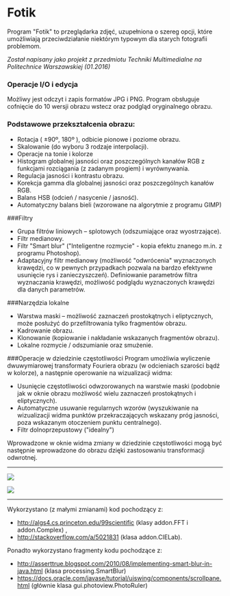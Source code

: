 # Fotik
Program "Fotik" to przeglądarka zdjęć, uzupełniona o szereg opcji, które umożliwiają przeciwdziałanie niektórym typowym dla starych fotografii problemom.

*Został napisany jako projekt z przedmiotu Techniki Multimedialne na Politechnice Warszawskiej (01.2016)*
### Operacje I/O i edycja 

Możliwy jest odczyt i zapis formatów JPG i PNG. Program obsługuje cofnięcie do 10 wersji obrazu wstecz oraz podgląd oryginalnego obrazu.   

### Podstawowe przekształcenia obrazu:
- Rotacja ( ±90º, 180º ), odbicie pionowe i poziome obrazu.
- Skalowanie (do wyboru 3 rodzaje interpolacji).
- Operacje na tonie i kolorze
- Histogram globalnej jasności oraz poszczególnych kanałów RGB z funkcjami rozciągania (z zadanym progiem) i wyrównywania.
- Regulacja jasności i kontrastu obrazu.
- Korekcja gamma dla globalnej jasności oraz poszczególnych kanałów RGB.
- Balans HSB (odcień / nasycenie / jasność).
- Automatyczny balans bieli (wzorowane na algorytmie z programu GIMP)
 
###Filtry
- Grupa filtrów liniowych – splotowych (odszumiające oraz wyostrzające).
- Filtr medianowy.
- Filtr "Smart blur" ("Inteligentne rozmycie" - kopia efektu znanego m.in. z programu Photoshop).
- Adaptacyjny filtr medianowy (możliwość "odwrócenia" wyznaczonych krawędzi, co w pewnych przypadkach pozwala na bardzo efektywne usunięcie rys i zanieczyszczeń). Definiowanie parametrów filtra wyznaczania krawędzi, możliwość podglądu wyznaczonych krawędzi dla danych parametrów.

###Narzędzia lokalne
- Warstwa maski – możliwość zaznaczeń prostokątnych i eliptycznych, może posłużyć do przefiltrowania tylko fragmentów obrazu.
- Kadrowanie obrazu.
- Klonowanie (kopiowanie i nakładanie wskazanych fragmentów obrazu).
- Lokalne rozmycie / odszumianie oraz smużenie.

###Operacje w dziedzinie częstotliwości
Program umożliwia wyliczenie dwuwymiarowej transformaty Fouriera obrazu (w odcieniach szarości bądź w kolorze), a następnie operowanie na wizualizacji widma:

- Usunięcie częstotliwości odwzorowanych na warstwie maski (podobnie jak w oknie obrazu możliwość wielu zaznaczeń prostokątnych i eliptycznych).
- Automatyczne usuwanie regularnych wzorów (wyszukiwanie na wizualizacji widma punktów przekraczających wskazany próg jasności, poza wskazanym otoczeniem punktu centralnego).
- Filtr dolnoprzepustowy ("idealny")
 
Wprowadzone w oknie widma zmiany w dziedzinie częstotliwości mogą być następnie wprowadzone do obrazu dzięki zastosowaniu transformacji odwrotnej.  

----------

![](http://www.kaw.net.pl/fotik_img/histogram.jpg)

![](http://www.kaw.net.pl/fotik_img/fft_col.jpg)

----------

Wykorzystano (z małymi zmianami) kod pochodzący z:
- http://algs4.cs.princeton.edu/99scientific (klasy addon.FFT i addon.Complex) ,
- http://stackoverflow.com/a/5021831 (klasa addon.CIELab).

Ponadto wykorzystano fragmenty kodu pochodzące z:
- http://asserttrue.blogspot.com/2010/08/implementing-smart-blur-in-java.html (klasa processing.SmartBlur)
- https://docs.oracle.com/javase/tutorial/uiswing/components/scrollpane.html (głównie klasa gui.photoview.PhotoRuler)

